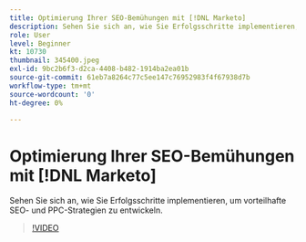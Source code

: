 ```yaml
---
title: Optimierung Ihrer SEO-Bemühungen mit [!DNL Marketo]
description: Sehen Sie sich an, wie Sie Erfolgsschritte implementieren, um vorteilhafte SEO- und PPC-Strategien zu entwickeln.
role: User
level: Beginner
kt: 10730
thumbnail: 345400.jpeg
exl-id: 9bc2b6f3-d2ca-4408-b482-1914ba2ea01b
source-git-commit: 61eb7a8264c77c5ee147c76952983f4f67938d7b
workflow-type: tm+mt
source-wordcount: '0'
ht-degree: 0%

---
```


# Optimierung Ihrer SEO-Bemühungen mit [!DNL Marketo]

Sehen Sie sich an, wie Sie Erfolgsschritte implementieren, um vorteilhafte SEO- und PPC-Strategien zu entwickeln.

>[!VIDEO](https://video.tv.adobe.com/v/345400/?quality=12&learn=on)
